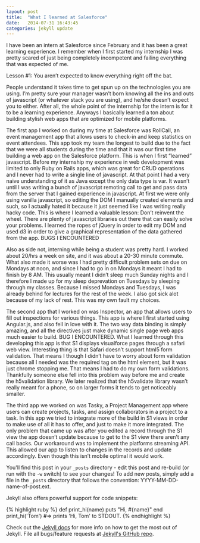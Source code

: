 ```yaml
---
layout: post
title:  "What I learned at Salesforce"
date:   2014-07-31 16:43:45
categories: jekyll update
---
```


I have been an intern at Salesforce since February and it has been a great learning experience.  I remember when I first started my internship I was pretty scared of just being completely incompetent and failing everything that was expected of me.

Lesson #1: You aren’t expected to know everything right off the bat.

People understand it takes time to get spun up on the technologies you are using.  I’m pretty sure your manager wasn’t born knowing all the ins and outs of javascript (or whatever stack you are using), and he/she doesn’t expect you to either.  After all, the whole point of the internship for the intern is for it to be a learning experience.  Anyways I basically learned a ton about building stylish web apps that are optimized for mobile platforms.

The first app I worked on during my time at Salesforce was RollCall, an event management app that allows users to check-in and keep statistics on event attendees.  This app took my team the longest to build due to the fact that we were all students during the time and that it was our first time building a web app on the Salesforce platform.  This is when I first “learned” javascript.  Before my internship my experience in web development was limited to only Ruby on Rails apps, which was great for CRUD operations and I never had to write a single line of javascript.  At that point I had a very naive understanding of it as Java except the only data type is var.  It wasn’t until I was writing a bunch of javascript remoting call to get and pass data from the server that I gained experience in javascript.  At first we were only using vanilla javascript, so editing the DOM I manually created elements and such, so I actually hated it because it just seemed like I was writing really hacky code.  This is where I learned a valuable lesson: Don’t reinvent the wheel.  There are plenty of javascript libraries out there that can easily solve your problems.  I learned the ropes of jQuery in order to edit my DOM and used d3 in order to give a graphical representation of the data gathered from the app.   BUGS I ENCOUNTERED

Also as side not, interning while being a student was pretty hard.  I worked about 20/hrs a week on site, and it was about a 20-30 minute commute.  What also made it worse was I had pretty difficult problem sets on due on Mondays at noon, and since I had to go in on Mondays it meant I had to finish by 8 AM.  This usually meant I didn’t sleep much Sunday nights and I therefore I made up for my sleep deprevation on Tuesdays by sleeping through my classes.  Because I missed Mondays and Tuesdays,  I was already behind for lectures for the rest of the week.  I also got sick alot because of my lack of rest.  This was my own fault my choices.

The second app that I worked on was Inspector, an app that allows users to fill out inspections for various things.  This app is where I first started using Angular.js, and also fell in love with it.  The two way data binding is simply amazing, and all the directives just make dynamic single page web apps much easier to build.  BUG I ENCOUNTERED.  What I learned through this developing this app is that S1 displays visualforce pages through a safari web view.  Interesting thing is that Safari doesn’t support html5 form validation.  That means I though I didn’t have to worry about form validation because all I needed was the required tag on the html element, but it was just chrome stopping me.  That means I had to do my own form validations.  Thankfully someone else fell into this problem way before me and create the h5validation library.  We later realized that the h5validate library wasn’t really meant for a phone, so on larger forms it tends to get noticeably smaller.

The third app we worked on was Tasky, a Project Management app where users can create projects, tasks, and assign collaborators in a project to a task.  In this app we tried to integrate more of the build in S1 views in order to make use of all it has to offer, and just to make it more integrated.  The only problem that came up was after you edited a record through the S1 view the app doesn’t update because to get to the S1 view there aren’t any call backs.  Our workaround was to implement the platforms streaming API.  This allowed our app to listen to changes in the records and update accordingly.  Even though this isn’t mobile optimal it would work.




You'll find this post in your `_posts` directory - edit this post and re-build (or run with the `-w` switch) to see your changes!
To add new posts, simply add a file in the `_posts` directory that follows the convention: YYYY-MM-DD-name-of-post.ext.

Jekyll also offers powerful support for code snippets:

{% highlight ruby %}
def print_hi(name)
  puts "Hi, #{name}"
end
print_hi('Tom')
#=> prints 'Hi, Tom' to STDOUT.
{% endhighlight %}

Check out the [Jekyll docs][jekyll] for more info on how to get the most out of Jekyll. File all bugs/feature requests at [Jekyll's GitHub repo][jekyll-gh].

[jekyll-gh]: https://github.com/jekyll/jekyll
[jekyll]:    http://jekyllrb.com
